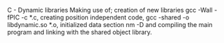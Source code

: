 C - Dynamic libraries Making use of; creation of new libraries gcc -Wall -fPIC -c *.c, creating position independent code, gcc -shared -o libdynamic.so *.o, initialized data section nm -D and compiling the main program and linking with the shared object library.
